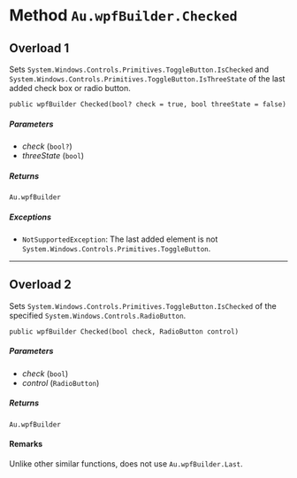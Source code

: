 # Method `Au.wpfBuilder.Checked`

## Overload 1

Sets `System.Windows.Controls.Primitives.ToggleButton.IsChecked` and `System.Windows.Controls.Primitives.ToggleButton.IsThreeState` of the last added check box or radio button.

```
public wpfBuilder Checked(bool? check = true, bool threeState = false)
```

##### Parameters

- *check*  (`bool?`)
- *threeState*  (`bool`)

##### Returns

`Au.wpfBuilder`

##### Exceptions

- `NotSupportedException`:
    The last added element is not `System.Windows.Controls.Primitives.ToggleButton`.

* * *

## Overload 2

Sets `System.Windows.Controls.Primitives.ToggleButton.IsChecked` of the specified `System.Windows.Controls.RadioButton`.

```
public wpfBuilder Checked(bool check, RadioButton control)
```

##### Parameters

- *check*  (`bool`)
- *control*  (`RadioButton`)

##### Returns

`Au.wpfBuilder`

#### Remarks

Unlike other similar functions, does not use `Au.wpfBuilder.Last`.